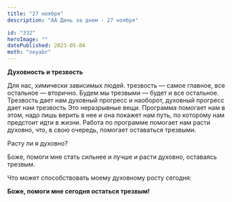 ```yaml
---
title: "27 ноября"
description: "АА День за днем - 27 ноября"

id: "332"
heroImage: ""
datePublished: 2023-05-04
moth: "noyabr"
---
```


**Духовность и трезвость**

Для нас, химически зависимых людей. трезвость — самое главное, все остальное —
вторично. Будем мы трезвыми — будет и все остальное. Трезвость дает нам
духовный прогресс и наоборот, духовный прогресс дает нам трезвость Это
неразрывные вещи. Программа помогает нам в этом, надо лишь верить в нее и она
покажет нам путь, по которому нам предстоит идти в жизни. Работа по программе
помогает нам расти духовно, что, в свою очередь, помогает оставаться трезвыми.

Расту ли я духовно?

Боже, помоги мне стать сильнее и лучше и расти духовно, оставаясь трезвым.

Что может способствовать моему духовному росту сегодня:

**Боже, помоги мне сегодня остаться трезвым!**
